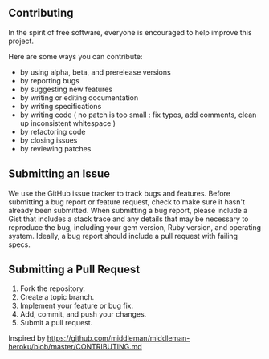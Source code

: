 Contributing
------------
In the spirit of free software, everyone is encouraged to help improve this project.

Here are some ways you can contribute:

* by using alpha, beta, and prerelease versions
* by reporting bugs
* by suggesting new features
* by writing or editing documentation
* by writing specifications
* by writing code ( no patch is too small : fix typos, add comments, clean up inconsistent whitespace )
* by refactoring code
* by closing issues
* by reviewing patches

Submitting an Issue
-------------------
We use the GitHub issue tracker to track bugs and features. Before submitting a bug report or feature request, check to make sure it hasn't already been submitted. When submitting a bug report, please include a Gist that includes a stack trace and any details that may be necessary to reproduce the bug, including your gem version, Ruby version, and operating system. Ideally, a bug report should include a pull request with failing specs.

Submitting a Pull Request
-------------------------
1. Fork the repository.
2. Create a topic branch.
3. Implement your feature or bug fix.
4. Add, commit, and push your changes.
5. Submit a pull request.

Inspired by https://github.com/middleman/middleman-heroku/blob/master/CONTRIBUTING.md

